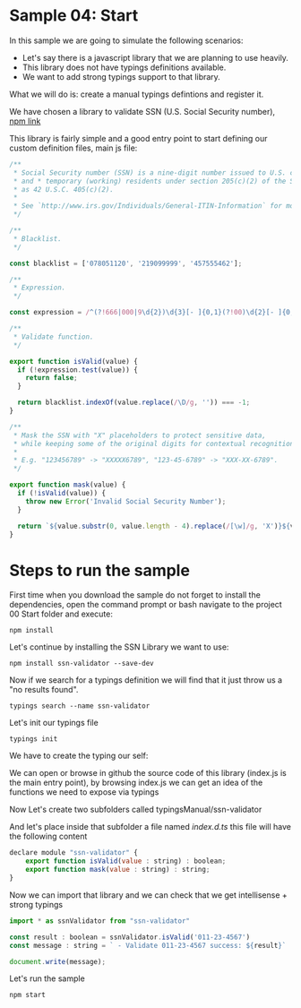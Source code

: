 # Sample 04: Start

In this sample we are going to simulate the following scenarios:

- Let's say there is a javascript library that we are planning to use heavily.
- This library does not have typings definitions available.
- We want to add strong typings support to that library.

What we will do is: create a manual typings defintions and register it.

We have chosen a library to validate SSN (U.S. Social Security number),
[npm link](https://www.npmjs.com/package/is-valid-ssn)

This library is fairly simple and a good entry point to start defining our
custom definition files, main js file:

```javascript
/**
 * Social Security number (SSN) is a nine-digit number issued to U.S. citizens, permanent residents,
 * and * temporary (working) residents under section 205(c)(2) of the Social Security Act, codified
 * as 42 U.S.C. 405(c)(2).
 *
 * See `http://www.irs.gov/Individuals/General-ITIN-Information` for more information.
 */

/**
 * Blacklist.
 */

const blacklist = ['078051120', '219099999', '457555462'];

/**
 * Expression.
 */

const expression = /^(?!666|000|9\d{2})\d{3}[- ]{0,1}(?!00)\d{2}[- ]{0,1}(?!0{4})\d{4}$/;

/**
 * Validate function.
 */

export function isValid(value) {
  if (!expression.test(value)) {
    return false;
  }

  return blacklist.indexOf(value.replace(/\D/g, '')) === -1;
}

/**
 * Mask the SSN with "X" placeholders to protect sensitive data,
 * while keeping some of the original digits for contextual recognition.
 *
 * E.g. "123456789" -> "XXXXX6789", "123-45-6789" -> "XXX-XX-6789".
 */

export function mask(value) {
  if (!isValid(value)) {
    throw new Error('Invalid Social Security Number');
  }

  return `${value.substr(0, value.length - 4).replace(/[\w]/g, 'X')}${value.substr(-4)}`;
}
```

# Steps to run the sample

First time when you download the sample do not forget to install the dependencies,
open the command prompt or bash navigate to the project 00 Start folder and
execute:

````
npm install
````

Let's continue by installing the SSN Library we want to use:

```
npm install ssn-validator --save-dev
```

Now if we search for a typings definition we will find that it just throw us
a "no results found".

```
typings search --name ssn-validator
```

Let's init our typings file

```
typings init
```

We have to create the typing our self:

We can open or browse in github the source code of this library (index.js is
the main entry point), by browsing index.js we can get an idea of the
functions we need to expose via typings

Now Let's create two subfolders called typingsManual/ssn-validator

And let's place inside that subfolder a file named _index.d.ts_ this
file will have the following content

```javascript
declare module "ssn-validator" {
    export function isValid(value : string) : boolean;
    export function mask(value : string) : string;
}
```

Now we can import that library and we can check that we get intellisense + strong typings

```javascript
import * as ssnValidator from "ssn-validator"

const result : boolean = ssnValidator.isValid('011-23-4567')
const message : string = ` - Validate 011-23-4567 success: ${result}`

document.write(message);
```

Let's run the sample

````
npm start
````
